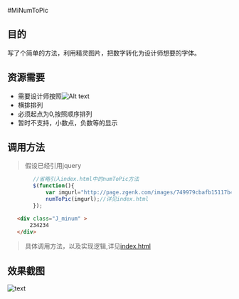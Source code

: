 #MiNumToPic


## 目的


写了个简单的方法，利用精灵图片，把数字转化为设计师想要的字体。

## 资源需要

- 需要设计师按照![Alt text](http://page.zgenk.com/images/749979cbafb15117b47fd9ce417e9512.png)
- 横排排列
- 必须起点为0,按照顺序排列 
- 暂时不支持，小数点，负数等的显示


## 调用方法

> 假设已经引用jquery

```javascript
        //省略引入index.html中的numToPic方法
        $(function(){
            var imgurl="http://page.zgenk.com/images/749979cbafb15117b47fd9ce417e9512.png";
            numToPic(imgurl);//详见index.html
        });
```
```html
   <div class="J_minum" >
       234234
   </div> 
```

> 具体调用方法，以及实现逻辑,详见[index.html](https://github.com/fyddaben/MiNumToPic/blob/master/index.html)

## 效果截图

![text](http://page.zgenk.com/images/5f46f05f7c8a5b58823dd07aa348a636.jpg)

